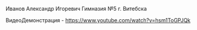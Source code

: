 Иванов Александр Игоревич
Гимназия №5 г. Витебска

ВидеоДемонстрация - https://www.youtube.com/watch?v=hsm1ToGPJQk
